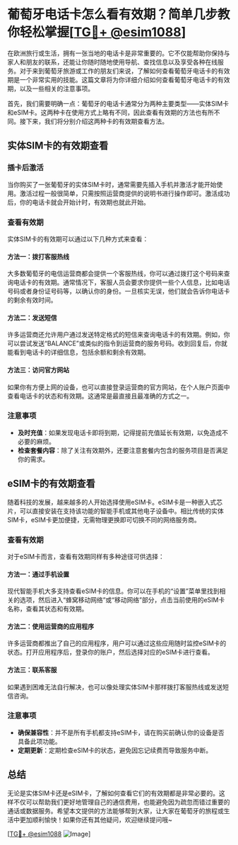 # 葡萄牙电话卡怎么看有效期？简单几步教你轻松掌握[[TG💪+ @esim1088](https://t.me/s/esim1088)]

在欧洲旅行或生活，拥有一张当地的电话卡是非常重要的。它不仅能帮助你保持与家人和朋友的联系，还能让你随时随地使用导航、查找信息以及享受各种在线服务。对于来到葡萄牙旅游或工作的朋友们来说，了解如何查看葡萄牙电话卡的有效期是一个非常实用的技能。这篇文章将为你详细介绍如何查看葡萄牙电话卡的有效期，以及一些相关的注意事项。

首先，我们需要明确一点：葡萄牙的电话卡通常分为两种主要类型——实体SIM卡和eSIM卡。这两种卡在使用方式上略有不同，因此查看有效期的方法也有所不同。接下来，我们将分别介绍这两种卡的有效期查看方法。

## 实体SIM卡的有效期查看

### 插卡后激活
当你购买了一张葡萄牙的实体SIM卡时，通常需要先插入手机并激活才能开始使用。激活过程一般很简单，只需按照运营商提供的说明书进行操作即可。激活成功后，你的电话卡就会开始计时，有效期也就此开始。

### 查看有效期
实体SIM卡的有效期可以通过以下几种方式来查看：

#### 方法一：拨打客服热线
大多数葡萄牙的电信运营商都会提供一个客服热线，你可以通过拨打这个号码来查询电话卡的有效期。通常情况下，客服人员会要求你提供一些个人信息，比如电话号码或者身份证号码等，以确认你的身份。一旦核实无误，他们就会告诉你电话卡的剩余有效时间。

#### 方法二：发送短信
许多运营商还允许用户通过发送特定格式的短信来查询电话卡的有效期。例如，你可以尝试发送“BALANCE”或类似的指令到运营商的服务号码。收到回复后，你就能看到电话卡的详细信息，包括余额和剩余有效期。

#### 方法三：访问官方网站
如果你有方便上网的设备，也可以直接登录运营商的官方网站，在个人账户页面中查看电话卡的状态和有效期。这通常是最直接且最准确的方式之一。

### 注意事项
- **及时充值**：如果发现电话卡即将到期，记得提前充值延长有效期，以免造成不必要的麻烦。
- **检查套餐内容**：除了关注有效期外，还要注意套餐内包含的服务项目是否满足你的需求。

## eSIM卡的有效期查看

随着科技的发展，越来越多的人开始选择使用eSIM卡。eSIM卡是一种嵌入式芯片，可以直接安装在支持该功能的智能手机或其他电子设备中。相比传统的实体SIM卡，eSIM卡更加便捷，无需物理更换即可切换不同的网络服务商。

### 查看有效期
对于eSIM卡而言，查看有效期同样有多种途径可供选择：

#### 方法一：通过手机设置
现代智能手机大多支持查看eSIM卡的信息。你可以在手机的“设置”菜单里找到相关的选项，然后进入“蜂窝移动网络”或“移动网络”部分，点击当前使用的eSIM卡名称，查看其状态和有效期。

#### 方法二：使用运营商的应用程序
许多运营商都推出了自己的应用程序，用户可以通过这些应用随时监控eSIM卡的状态。打开应用程序后，登录你的账户，然后选择对应的eSIM卡进行查看。

#### 方法三：联系客服
如果遇到困难无法自行解决，也可以像处理实体SIM卡那样拨打客服热线或发送短信咨询。

### 注意事项
- **确保兼容性**：并不是所有手机都支持eSIM卡，请在购买前确认你的设备是否具备此项功能。
- **定期更新**：定期检查eSIM卡的状态，避免因忘记续费而导致服务中断。

## 总结

无论是实体SIM卡还是eSIM卡，了解如何查看它们的有效期都是非常必要的。这样不仅可以帮助我们更好地管理自己的通信费用，也能避免因为疏忽而错过重要的通话或数据服务。希望本文提供的方法能够帮到大家，让大家在葡萄牙的旅程或生活中更加顺利愉快！如果你还有其他疑问，欢迎继续提问哦~

[[TG💪+ @esim1088](https://t.me/s/esim1088) ![Image](https://i.postimg.cc/4NQfJmqS/Snipaste-2025-05-13-00-14-12.png)]